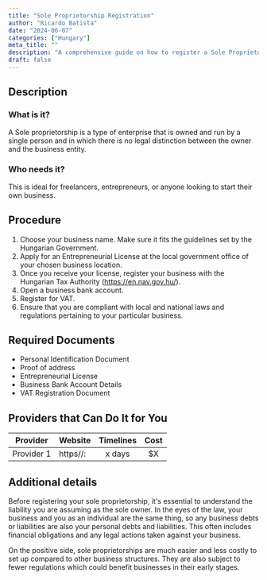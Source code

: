 ```yaml
---
title: "Sole Proprietorship Registration"
author: "Ricardo Batista"
date: "2024-06-07"
categories: ["Hungary"]
meta_title: ""
description: "A comprehensive guide on how to register a Sole Proprietorship in Hungary"
draft: false
---
```


## Description
### What is it?
A Sole proprietorship is a type of enterprise that is owned and run by a single person and in which there is no legal distinction between the owner and the business entity.

### Who needs it?
This is ideal for freelancers, entrepreneurs, or anyone looking to start their own business.

## Procedure

1. Choose your business name. Make sure it fits the guidelines set by the Hungarian Government.
2. Apply for an Entrepreneurial License at the local government office of your chosen business location.
3. Once you receive your license, register your business with the Hungarian Tax Authority (https://en.nav.gov.hu/).
4. Open a business bank account.
5. Register for VAT.
6. Ensure that you are compliant with local and national laws and regulations pertaining to your particular business.

## Required Documents

- Personal Identification Document
- Proof of address
- Entrepreneurial License
- Business Bank Account Details
- VAT Registration Document

## Providers that Can Do It for You

| Provider        |     Website     |     Timelines    |       Cost      |
| --------------- | --------------- |  :-------------: | :-------------: |
| Provider 1      |  https//:       |      x days      |        $X       |

## Additional details

Before registering your sole proprietorship, it's essential to understand the liability you are assuming as the sole owner. In the eyes of the law, your business and you as an individual are the same thing, so any business debts or liabilities are also your personal debts and liabilities. This often includes financial obligations and any legal actions taken against your business.

On the positive side, sole proprietorships are much easier and less costly to set up compared to other business structures. They are also subject to fewer regulations which could benefit businesses in their early stages.